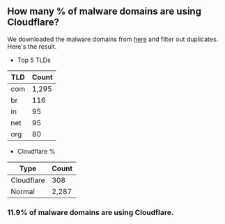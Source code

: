 ## How many % of malware domains are using Cloudflare?


We downloaded the malware domains from [here](https://urlhaus.abuse.ch) and filter out duplicates.
Here's the result.


[//]: # (start replacement)


- Top 5 TLDs

| TLD | Count |
| --- | --- |
| com | 1,295 |
| br | 116 |
| in | 95 |
| net | 95 |
| org | 80 |


- Cloudflare %

| Type | Count |
| --- | --- |
| Cloudflare | 308 |
| Normal | 2,287 |


### 11.9% of malware domains are using Cloudflare.
